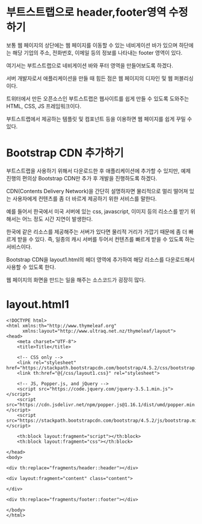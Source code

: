 부트스트랩으로 header,footer영역 수정하기
===

보통 웹 페이지의 상단에는 웹 페이지를 이동할 수 있는 네비게이션 바가 있으며 하단에는 해당 기업의 주소, 전화번호, 이메일 등의 정보를 나타내는 footer 영역이 있다. 

여기서는 부트스트랩으로 네비게이션 바와 푸터 영역을 만들어보도록 하겠다.

서버 개발자로서 애플리케이션을 만들 때 힘든 점은 웹 페이지의 디자인 및 웹 퍼블리싱이다. 

트위터에서 만든 오픈소스인 부트스트랩은 웹사이트를 쉽게 만들 수 있도록 도와주는 HTML, CSS, JS 프레임워크이다. 

부트스트랩에서 제공하는 템플릿 및 컴포넌트 등을 이용하면 웹 페이지를 쉽게 꾸밀 수 있다.


Bootstrap CDN 추가하기
===


부트스트랩을 사용하기 위해서 다운로드한 후 애플리케이션에 추가할 수 있지만, 예제 진행의 편의상 Bootstrap CDN만 추가 후 개발을 진행하도록 하겠다.

CDN(Contents Delivery Network)을 간단히 설명하자면 물리적으로 멀리 떨어져 있는 사용자에게 컨텐츠를 좀 더 바르게 제공하기 위한 서비스를 말한다. 

예를 들어서 한국에서 미국 서버에 있는 css, javascript, 이미지 등의 리소스를 받기 위해서는 어느 정도 시간 지연이 발생한다. 

한국에 같은 리소스를 제공해주는 서버가 있다면 물리적 거리가 가깝기 때문에 좀 더 빠르게 받을 수 있다. 즉, 일종의 캐시 서버를 두어서 컨텐츠를 빠르게 받을 수 있도록 하는 서비스이다.

Bootstrap CDN을 layout1.html의 헤더 영역에 추가하여 해당 리소스를 다운로드해서 사용할 수 있도록 한다.

웹 페이지의 화면을 만드는 일을 해주는 소스코드가 굉장히 많다.


layout.html1
===

    <!DOCTYPE html>
    <html xmlns:th="http://www.thymeleaf.org"
          xmlns:layout="http://www.ultraq.net.nz/thymeleaf/layout">
    <head>
        <meta charset="UTF-8">
        <title>Title</title>

        <!-- CSS only -->
        <link rel="stylesheet" href="https://stackpath.bootstrapcdn.com/bootstrap/4.5.2/css/bootstrap.min.css">
        <link th:href="@{/css/layout1.css}" rel="stylesheet">

        <!-- JS, Popper.js, and jQuery -->
        <script src="https://code.jquery.com/jquery-3.5.1.min.js"></script>
        <script src="https://cdn.jsdelivr.net/npm/popper.js@1.16.1/dist/umd/popper.min.js"></script>
        <script src="https://stackpath.bootstrapcdn.com/bootstrap/4.5.2/js/bootstrap.min.js"></script>

        <th:block layout:fragment="script"></th:block>
        <th:block layout:fragment="css"></th:block>

    </head>
    <body>

    <div th:replace="fragments/header::header"></div>

    <div layout:fragment="content" class="content">

    </div>

    <div th:replace="fragments/footer::footer"></div>

    </body>
    </html>
    
    
